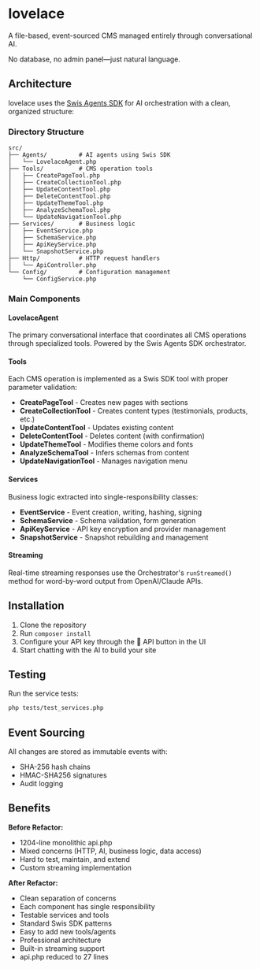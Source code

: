 # lovelace

A file-based, event-sourced CMS managed entirely through conversational AI.

No database, no admin panel—just natural language.

## Architecture

lovelace uses the [Swis Agents SDK](https://github.com/swisnl/agents-sdk) for AI orchestration with a clean, organized structure:

### Directory Structure

```
src/
├── Agents/         # AI agents using Swis SDK
│   └── LovelaceAgent.php
├── Tools/          # CMS operation tools
│   ├── CreatePageTool.php
│   ├── CreateCollectionTool.php
│   ├── UpdateContentTool.php
│   ├── DeleteContentTool.php
│   ├── UpdateThemeTool.php
│   ├── AnalyzeSchemaTool.php
│   └── UpdateNavigationTool.php
├── Services/       # Business logic
│   ├── EventService.php
│   ├── SchemaService.php
│   ├── ApiKeyService.php
│   └── SnapshotService.php
├── Http/           # HTTP request handlers
│   └── ApiController.php
└── Config/         # Configuration management
    └── ConfigService.php
```

### Main Components

#### LovelaceAgent
The primary conversational interface that coordinates all CMS operations through specialized tools. Powered by the Swis Agents SDK orchestrator.

#### Tools
Each CMS operation is implemented as a Swis SDK tool with proper parameter validation:
- **CreatePageTool** - Creates new pages with sections
- **CreateCollectionTool** - Creates content types (testimonials, products, etc.)
- **UpdateContentTool** - Updates existing content
- **DeleteContentTool** - Deletes content (with confirmation)
- **UpdateThemeTool** - Modifies theme colors and fonts
- **AnalyzeSchemaTool** - Infers schemas from content
- **UpdateNavigationTool** - Manages navigation menu

#### Services
Business logic extracted into single-responsibility classes:
- **EventService** - Event creation, writing, hashing, signing
- **SchemaService** - Schema validation, form generation
- **ApiKeyService** - API key encryption and provider management
- **SnapshotService** - Snapshot rebuilding and management

#### Streaming
Real-time streaming responses use the Orchestrator's `runStreamed()` method for word-by-word output from OpenAI/Claude APIs.

## Installation

1. Clone the repository
2. Run `composer install`
3. Configure your API key through the 🔑 API button in the UI
4. Start chatting with the AI to build your site

## Testing

Run the service tests:
```bash
php tests/test_services.php
```

## Event Sourcing

All changes are stored as immutable events with:
- SHA-256 hash chains
- HMAC-SHA256 signatures
- Audit logging

## Benefits

**Before Refactor:**
- 1204-line monolithic api.php
- Mixed concerns (HTTP, AI, business logic, data access)
- Hard to test, maintain, and extend
- Custom streaming implementation

**After Refactor:**
- Clean separation of concerns
- Each component has single responsibility
- Testable services and tools
- Standard Swis SDK patterns
- Easy to add new tools/agents
- Professional architecture
- Built-in streaming support
- api.php reduced to 27 lines
